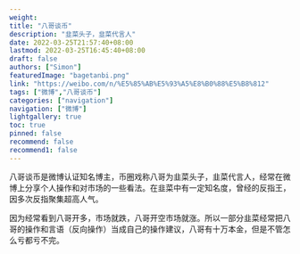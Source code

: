 ```yaml
---
weight: 
title: "八哥谈币"
description: "韭菜头子，韭菜代言人"
date: 2022-03-25T21:57:40+08:00
lastmod: 2022-03-25T16:45:40+08:00
draft: false
authors: ["Simon"]
featuredImage: "bagetanbi.png"
link: "https://weibo.com/n/%E5%85%AB%E5%93%A5%E8%B0%88%E5%B8%812"
tags: ["微博","八哥谈币"]
categories: ["navigation"]
navigation: ["微博"]
lightgallery: true
toc: true
pinned: false
recommend: false
recommend1: false
---
```

八哥谈币是微博认证知名博主，币圈戏称八哥为韭菜头子，韭菜代言人，经常在微博上分享个人操作和对市场的一些看法。在韭菜中有一定知名度，曾经的反指王，因多次反指聚集超高人气。

因为经常看到八哥开多，市场就跌，八哥开空市场就涨。所以一部分韭菜经常把八哥的操作和言语（反向操作）当成自己的操作建议，八哥有十万本金，但是不管怎么亏都亏不完。

